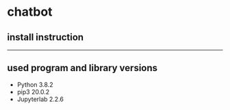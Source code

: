 # chatbot 
## install instruction
------
## used program and library versions
- Python 3.8.2
- pip3 20.0.2
- Jupyterlab 2.2.6



